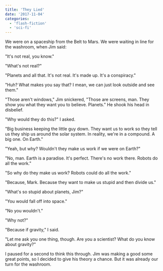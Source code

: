 ```yaml
---
title: 'They Lied'
date: '2017-11-04'
categories:
  - 'flash-fiction'
  - 'sci-fi'
---
```


We were on a spaceship from the Belt to Mars. We were waiting in line for the
washroom, when Jim said:

<!-- truncate -->

"It's not real, you know."

"What's not real?"

"Planets and all that. It's not real. It's made up. It's a conspiracy."

"Huh? What makes you say that? I mean, we can just look outside and see them."

"Those aren't windows," Jim snickered, "Those are screens, man. They show you
what they want you to believe. Planets." He shook his head in disbelief.

"Why would they do this?" I asked.

"Big business keeping the little guy down. They want us to work so they tell us
they ship us around the solar system. In reality, we're in a compound. A big
one. On Earth."

"Yeah, but why? Wouldn't they make us work if we were on Earth?"

"No, man. Earth is a paradise. It's perfect. There's no work there. Robots do
all the work."

"So why do they make us work? Robots could do all the work."

"Because, Mark. Because they want to make us stupid and then divide us."

"What's so stupid about planets, Jim?"

"You would fall off into space."

"No you wouldn't."

"Why not?"

"Because if gravity," I said.

"Let me ask you one thing, though. Are you a scientist? What do you know about
gravity?"

I paused for a second to think this through. Jim was making a good some great
points, so I decided to give his theory a chance. But it was already our turn
for the washroom.
